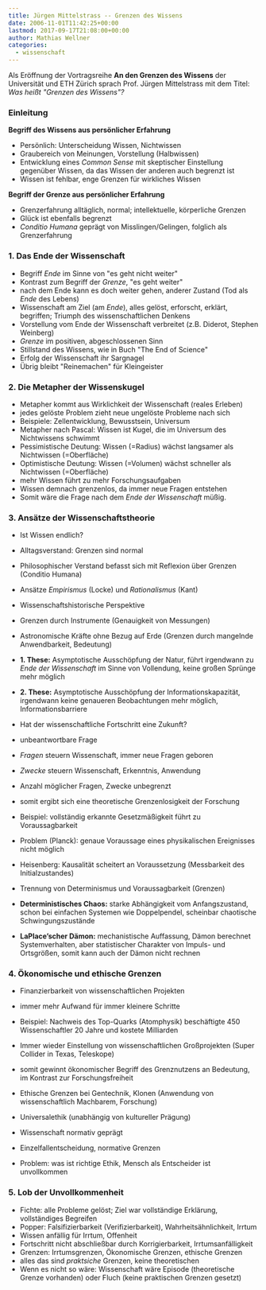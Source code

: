 ```yaml
---
title: Jürgen Mittelstrass -- Grenzen des Wissens
date: 2006-11-01T11:42:25+00:00
lastmod: 2017-09-17T21:08:00+00:00
author: Mathias Wellner
categories:
  - wissenschaft
---
```

Als Eröffnung der Vortragsreihe **An den Grenzen des Wissens** der Universität und ETH Zürich sprach Prof. Jürgen Mittelstrass mit dem Titel: _Was heißt "Grenzen des Wissens"?_ 
<!--more-->

### Einleitung

**Begriff des Wissens aus persönlicher Erfahrung**

  * Persönlich: Unterscheidung Wissen, Nichtwissen
  * Graubereich von Meinungen, Vorstellung (Halbwissen)
  * Entwicklung eines _Common Sense_ mit skeptischer Einstellung gegenüber Wissen, da das Wissen der anderen auch begrenzt ist
  * Wissen ist fehlbar, enge Grenzen für wirkliches Wissen

**Begriff der Grenze aus persönlicher Erfahrung**

  * Grenzerfahrung alltäglich, normal; intellektuelle, körperliche Grenzen
  * Glück ist ebenfalls begrenzt
  * _Conditio Humana_ geprägt von Misslingen/Gelingen, folglich als Grenzerfahrung

### 1. Das Ende der Wissenschaft

  * Begriff _Ende_ im Sinne von "es geht nicht weiter"
  * Kontrast zum Begriff der _Grenze_, "es geht weiter"
  * nach dem Ende kann es doch weiter gehen, anderer Zustand (Tod als _Ende_ des Lebens)
  * Wissenschaft am Ziel (am _Ende_), alles gelöst, erforscht, erklärt, begriffen; Triumph des wissenschaftlichen Denkens
  * Vorstellung vom Ende der Wissenschaft verbreitet (z.B. Diderot, Stephen Weinberg)
  * _Grenze_ im positiven, abgeschlossenen Sinn
  * Stillstand des Wissens, wie in Buch "The End of Science"
  * Erfolg der Wissenschaft ihr Sargnagel
  * Übrig bleibt "Reinemachen" für Kleingeister

### 2. Die Metapher der Wissenskugel

  * Metapher kommt aus Wirklichkeit der Wissenschaft (reales Erleben)
  * jedes gelöste Problem zieht neue ungelöste Probleme nach sich
  * Beispiele: Zellentwicklung, Bewusstsein, Universum
  * Metapher nach Pascal: Wissen ist Kugel, die im Universum des Nichtwissens schwimmt
  * Pessimistische Deutung: Wissen (=Radius) wächst langsamer als Nichtwissen (=Oberfläche)
  * Optimistische Deutung: Wissen (=Volumen) wächst schneller als Nichtwissen (=Oberfläche)
  * mehr Wissen führt zu mehr Forschungsaufgaben
  * Wissen demnach grenzenlos, da immer neue Fragen entstehen
  * Somit wäre die Frage nach dem _Ende der Wissenschaft_ müßig. 

### 3. Ansätze der Wissenschaftstheorie

  * Ist Wissen endlich?
  * Alltagsverstand: Grenzen sind normal
  * Philosophischer Verstand befasst sich mit Reflexion über Grenzen (Conditio Humana)
  * Ansätze _Empirismus_ (Locke) und _Rationalismus_ (Kant)

  * Wissenschaftshistorische Perspektive
  * Grenzen durch Instrumente (Genauigkeit von Messungen)
  * Astronomische Kräfte ohne Bezug auf Erde (Grenzen durch mangelnde Anwendbarkeit, Bedeutung)
  * **1. These:** Asymptotische Ausschöpfung der Natur, führt irgendwann zu _Ende der Wissenschaft_ im Sinne von Vollendung, keine großen Sprünge mehr möglich
  * **2. These:** Asymptotische Ausschöpfung der Informationskapazität, irgendwann keine genaueren Beobachtungen mehr möglich, Informationsbarriere

  * Hat der wissenschaftliche Fortschritt eine Zukunft?
  * unbeantwortbare Frage
  * _Fragen_ steuern Wissenschaft, immer neue Fragen geboren
  * _Zwecke_ steuern Wissenschaft, Erkenntnis, Anwendung
  * Anzahl möglicher Fragen, Zwecke unbegrenzt
  * somit ergibt sich eine theoretische Grenzenlosigkeit der Forschung

  * Beispiel: vollständig erkannte Gesetzmäßigkeit führt zu Voraussagbarkeit
  * Problem (Planck): genaue Voraussage eines physikalischen Ereignisses nicht möglich
  * Heisenberg: Kausalität scheitert an Voraussetzung (Messbarkeit des Initialzustandes)
  * Trennung von Determinismus und Voraussagbarkeit (Grenzen)
  * **Deterministisches Chaos:** starke Abhängigkeit vom Anfangszustand, schon bei einfachen Systemen wie Doppelpendel, scheinbar chaotische Schwingungszustände
  * **LaPlace&#8217;scher Dämon:** mechanistische Auffassung, Dämon berechnet Systemverhalten, aber statistischer Charakter von Impuls- und Ortsgrößen, somit kann auch der Dämon nicht rechnen

### 4. Ökonomische und ethische Grenzen

  * Finanzierbarkeit von wissenschaftlichen Projekten
  * immer mehr Aufwand für immer kleinere Schritte
  * Beispiel: Nachweis des Top-Quarks (Atomphysik) beschäftigte 450 Wissenschaftler 20 Jahre und kostete Milliarden
  * Immer wieder Einstellung von wissenschaftlichen Großprojekten (Super Collider in Texas, Teleskope)
  * somit gewinnt ökonomischer Begriff des Grenznutzens an Bedeutung, im Kontrast zur Forschungsfreiheit

  * Ethische Grenzen bei Gentechnik, Klonen (Anwendung von wissenschaftlich Machbarem, Forschung)
  * Universalethik (unabhängig von kultureller Prägung)
  * Wissenschaft normativ geprägt
  * Einzelfallentscheidung, normative Grenzen
  * Problem: was ist richtige Ethik, Mensch als Entscheider ist unvollkommen

### 5. Lob der Unvollkommenheit

  * Fichte: alle Probleme gelöst; Ziel war vollständige Erklärung, vollständiges Begreifen
  * Popper: Falsifizierbarkeit (Verifizierbarkeit), Wahrheitsähnlichkeit, Irrtum
  * Wissen anfällig für Irrtum, Offenheit
  * Fortschritt nicht abschließbar durch Korrigierbarkeit, Irrtumsanfälligkeit
  * Grenzen: Irrtumsgrenzen, Ökonomische Grenzen, ethische Grenzen
  * alles das sind _praktsiche_ Grenzen, keine theoretischen
  * Wenn es nicht so wäre: Wissenschaft wäre Episode (theoretische Grenze vorhanden) oder Fluch (keine praktischen Grenzen gesetzt)